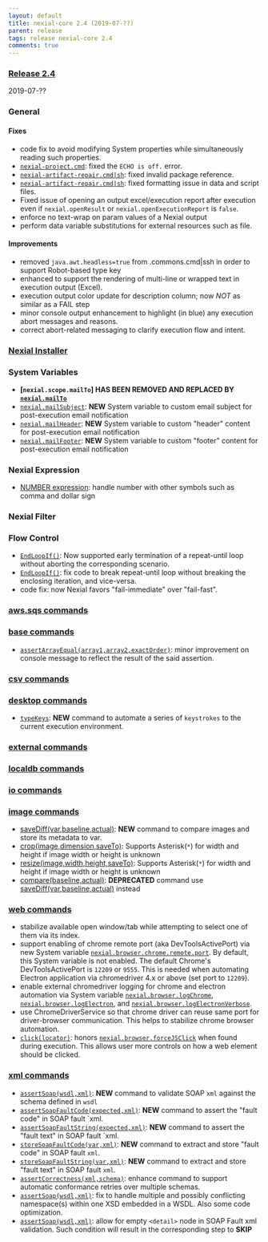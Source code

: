 ```yaml
---
layout: default
title: nexial-core 2.4 (2019-07-??)
parent: release
tags: release nexial-core 2.4
comments: true
---
```


### <a href="https://github.com/nexiality/nexial-core/releases/tag/nexial-core-v2.4_???" class="external-link" target="_nexial_link">Release 2.4</a>
2019-07-??


### General
#### Fixes
- code fix to avoid modifying System properties while simultaneously reading such properties.
- [`nexial-project.cmd`](../userguide/BatchFiles#nexial-projectcmd--nexial-projectsh): fixed the `ECHO is off.` error.
- [`nexial-artifact-repair.cmd|sh`](../userguide/BatchFiles#nexial-artifact-repaircmd--nexial-artifact-repairsh): 
  fixed invalid package reference.
- [`nexial-artifact-repair.cmd|sh`](../userguide/BatchFiles#nexial-artifact-repaircmd--nexial-artifact-repairsh):
  fixed formatting issue in data and script files.  
- Fixed issue of opening an output excel/execution report after execution even if `nexial.openResult` or 
 `nexial.openExecutionReport` is `false`.
- enforce no text-wrap on param values of a Nexial output
- perform data variable substitutions for external resources such as file.

#### Improvements
- removed `java.awt.headless=true` from .commons.cmd|ssh in order to support Robot-based type key
- enhanced to support the rendering of multi-line or wrapped text in execution output (Excel).
- execution output color update for description column; now *NOT* as similar as a FAIL step
- minor console output enhancement to highlight (in blue) any execution abort messages and reasons.
- correct abort-related messaging to clarify execution flow and intent.

### [Nexial Installer](https://github.com/nexiality/nexial-installer)


### System Variables
- **[`nexial.scope.mailTo`] HAS BEEN REMOVED AND REPLACED BY [`nexial.mailTo`](../systemvars/index#nexial.mailTo)**
- [`nexial.mailSubject`](../systemvars/index#nexial.mailSubject): **NEW** System variable to custom email subject for
  post-execution email notification
- [`nexial.mailHeader`](../systemvars/index#nexial.mailHeader): **NEW** System variable to custom "header" content for
  post-execution email notification
- [`nexial.mailFooter`](../systemvars/index#nexial.mailFooter): **NEW** System variable to custom "footer" content for
  post-execution email notification


### Nexial Expression
- [NUMBER expression](../expressions/NUMBERexpression): handle number with other symbols such as comma and dollar sign


### Nexial Filter


### Flow Control
- [`EndLoopIf()`](../flowcontrols/index#endloopifcondition): Now supported early termination of a repeat-until loop
  without aborting the corresponding scenario.
- [`EndLoopIf()`](../flowcontrols/index#endloopifcondition): fix code to break repeat-until loop without breaking the 
  enclosing iteration, and vice-versa.
- code fix: now Nexial favors "fail-immediate" over "fail-fast".


### [aws.sqs commands](../commands/aws.sqs)


### [base commands](../commands/base)
- [`assertArrayEqual(array1,array2,exactOrder)`](../commands/base/assertArrayEqual(array1,array2,exactOrder)): minor
  improvement on console message to reflect the result of the said assertion.


### [csv commands](../commands/csv)


### [desktop commands](../commands/desktop)
- [`typeKeys`](../commands/desktop/typeKeys(os,keystrokes)): **NEW** command to automate a series of `keystrokes` to 
  the current execution environment.
  

### [external commands](../commands/external)


### [localdb commands](../commands/localdb)


### [io commands](../commands/io)

### [image commands](../commands/image)
- [saveDiff(var,baseline,actual)](../commands/image/saveDiff(var,baseline,actual)): **NEW** command to compare images
  and store its metadata to var.
- [crop(image,dimension,saveTo)](../commands/image/crop(image,dimension,saveTo)): Supports Asterisk(`*`) for width and 
  height if image width or height is unknown 
- [resize(image,width,height,saveTo)](../commands/image/resize(image,width,height,saveTo)): Supports Asterisk(`*`) for 
  width and height if image width or height is unknown
- [compare(baseline,actual)](../commands/image/compare(baseline,actual)): **DEPRECATED** command use 
  [saveDiff(var,baseline,actual)](../commands/image/saveDiff(var,baseline,actual)) instead


### [web commands](../commands/web)
- stabilize available open window/tab while attempting to select one of them via its index.
- support enabling of chrome remote port (aka DevToolsActivePort) via new System variable 
  [`nexial.browser.chrome.remote.port`](../systemvars/index#nexial.browser.chrome.remote.port). By default, this System 
  variable is not enabled. The default Chrome's DevToolsActivePort is `12209` or `9555`. This is needed when automating 
  Electron application via chromedriver 4.x or above (set port to `12209`).
- enable external chromedriver logging for chrome and electron automation via System variable 
  [`nexial.browser.logChrome`](../systemvars/index#nexial.browser.logChrome), 
  [`nexial.browser.logElectron`](../systemvars/index#nexial.browser.logElectron), and 
  [`nexial.browser.logElectronVerbose`](../systemvars/index#nexial.browser.logElectronVerbose).
- use ChromeDriverService so that chrome driver can reuse same port for driver-browser communication. This helps to 
  stabilize chrome browser automation.
- [`click(locator)`](../commands/web/click(locator)): honors 
  [`nexial.browser.forceJSClick`](../systemvars/index#nexial.browser.forceJSClick) when found during execution. This 
  allows user more controls on how a web element should be clicked.


### [xml commands](../commands/xml)
- [`assertSoap(wsdl,xml)`](../commands/xml/assertSoap(wsdl,xml)): **NEW** command to validate SOAP `xml` against the 
  schema defined in `wsdl`
- [`assertSoapFaultCode(expected,xml)`](../commands/xml/assertSoapFaultCode(expected,xml)): **NEW** command to assert 
  the "fault code" in SOAP fault `xml. 
- [`assertSoapFaultString(expected,xml)`](../commands/xml/assertSoapFaultString(expected,xml)): **NEW** command to 
  assert the "fault text" in SOAP fault `xml. 
- [`storeSoapFaultCode(var,xml)`](../commands/xml/storeSoapFaultCode(var,xml)): **NEW** command to extract and store 
  "fault code" in SOAP fault `xml`. 
- [`storeSoapFaultString(var,xml)`](../commands/xml/storeSoapFaultString(var,xml)): **NEW** command to extract and 
  store "fault text" in SOAP fault `xml`. 
- [`assertCorrectness(xml,schema)`](../commands/xml/assertCorrectness(xml,schema)): enhance command to support automatic 
  conformance retries over multiple schemas.
- [`assertSoap(wsdl,xml)`](../commands/xml/assertSoap(wsdl,xml)): fix to handle multiple and possibly conflicting 
  namespace(s) within one XSD embedded in a WSDL. Also some code optimization.
- [`assertSoap(wsdl,xml)`](../commands/xml/assertSoap(wsdl,xml)): allow for empty `<detail>` node in SOAP Fault xml 
  validation. Such condition will result in the corresponding step to **SKIP** 